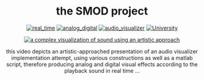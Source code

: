 <div align="center">
<h1>the SMOD project</h1>

[![real_time](https://img.shields.io/badge/real-time-brightgreen)](https://github.com/pasquale90/the_SMOD_project)
[![analog_digital](https://img.shields.io/badge/analog%20-digital-lightgrey)](https://github.com/pasquale90/the_SMOD_project)
[![audio_visualizer](https://img.shields.io/badge/audio-%20visualizer-blue)](https://github.com/pasquale90/the_SMOD_project)
[![University](https://img.shields.io/badge/University-%CE%91%CE%A0%CE%98-red.svg)](http://ascc.ee.auth.gr/?page_id=11)


[![a complex visualization of sound using an artistic approach](https://j.gifs.com/VA3BN5.gif)](https://www.youtube.com/watch?v=9iQsoq3TLE0)

<h7>this video depicts an artistic-approached presentation of  an audio visualizer implementation attempt, using various constructions as well as a matlab script, therefore producing analog and digital visual effects according to the playback sound in real time ...</h4>
